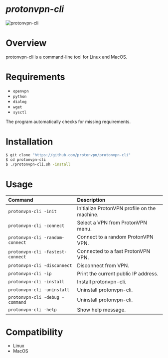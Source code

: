 *protonvpn-cli*
================

![protonvpn-cli](https://i.imgur.com/tDrwkX5l.png)

# Overview #
protonvpn-cli is a command-line tool for Linux and MacOS.

# Requirements #

* `openvpn`
* `python`
* `dialog`
* `wget`
* `sysctl`

The program automatically checks for missing requirements.


# Installation #

```bash
$ git clone "https://github.com/protonvpn/protonvpn-cli"
$ cd protonvpn-cli
$ ./protonvpn-cli.sh -install
```

# Usage #


| **Command**                      | **Description**                               |
| :------------------------------- | :-------------------------------------------- |
| `protonvpn-cli -init`            | Initialize ProtonVPN profile on the machine.  |
| `protonvpn-cli -connect`         | Select a VPN from ProtonVPN menu.             |
| `protonvpn-cli -random-connect`  | Connect to a random ProtonVPN VPN.            |
| `protonvpn-cli -fastest-connect` | Connected to a fast ProtonVPN VPN.            |
| `protonvpn-cli -disconnect`      | Disconnect from VPN.                          |
| `protonvpn-cli -ip`              | Print the current public IP address.          |
| `protonvpn-cli -install`         | Install protonvpn-cli.                        |
| `protonvpn-cli -uninstall`       | Uninstall protonvpn-cli.                      |
| `protonvpn-cli -debug -command`  | Uninstall protonvpn-cli.                      |
| `protonvpn-cli -help`            | Show help message.                            |



# Compatibility #
* Linux
* MacOS
